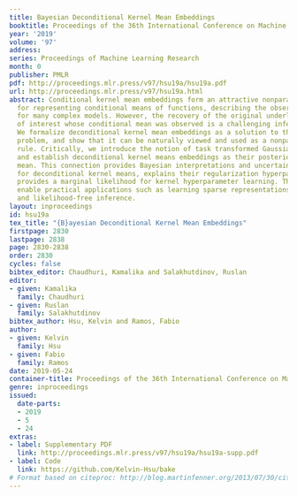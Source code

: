 ```yaml
---
title: Bayesian Deconditional Kernel Mean Embeddings
booktitle: Proceedings of the 36th International Conference on Machine Learning
year: '2019'
volume: '97'
address: 
series: Proceedings of Machine Learning Research
month: 0
publisher: PMLR
pdf: http://proceedings.mlr.press/v97/hsu19a/hsu19a.pdf
url: http://proceedings.mlr.press/v97/hsu19a.html
abstract: Conditional kernel mean embeddings form an attractive nonparametric framework
  for representing conditional means of functions, describing the observation processes
  for many complex models. However, the recovery of the original underlying function
  of interest whose conditional mean was observed is a challenging inference task.
  We formalize deconditional kernel mean embeddings as a solution to this inverse
  problem, and show that it can be naturally viewed and used as a nonparametric Bayes’
  rule. Critically, we introduce the notion of task transformed Gaussian processes
  and establish deconditional kernel means embeddings as their posterior predictive
  mean. This connection provides Bayesian interpretations and uncertainty estimates
  for deconditional kernel means, explains their regularization hyperparameters, and
  provides a marginal likelihood for kernel hyperparameter learning. They further
  enable practical applications such as learning sparse representations for big data
  and likelihood-free inference.
layout: inproceedings
id: hsu19a
tex_title: "{B}ayesian Deconditional Kernel Mean Embeddings"
firstpage: 2830
lastpage: 2838
page: 2830-2838
order: 2830
cycles: false
bibtex_editor: Chaudhuri, Kamalika and Salakhutdinov, Ruslan
editor:
- given: Kamalika
  family: Chaudhuri
- given: Ruslan
  family: Salakhutdinov
bibtex_author: Hsu, Kelvin and Ramos, Fabio
author:
- given: Kelvin
  family: Hsu
- given: Fabio
  family: Ramos
date: 2019-05-24
container-title: Proceedings of the 36th International Conference on Machine Learning
genre: inproceedings
issued:
  date-parts:
  - 2019
  - 5
  - 24
extras:
- label: Supplementary PDF
  link: http://proceedings.mlr.press/v97/hsu19a/hsu19a-supp.pdf
- label: Code
  link: https://github.com/Kelvin-Hsu/bake
# Format based on citeproc: http://blog.martinfenner.org/2013/07/30/citeproc-yaml-for-bibliographies/
---
```

